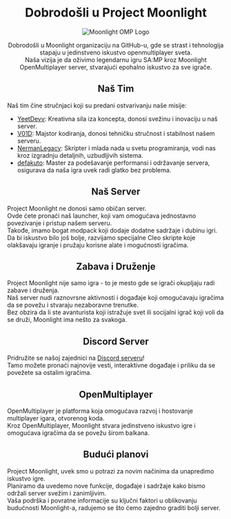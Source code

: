 <div align="center">

# Dobrodošli u Project Moonlight

![Moonlight OMP Logo](https://i.imgur.com/aHxqNOp.png)


Dobrodošli u Moonlight organizaciju na GitHub-u, gde se strast i tehnologija stapaju u jedinstveno iskustvo openmultiplayer sveta. <br>
Naša vizija je da oživimo legendarnu igru SA:MP kroz Moonlight OpenMultiplayer server, stvarajući epohalno iskustvo za sve igrače.

</div>

<div align="center">
  
## Naš Tim
</div>

Naš tim čine stručnjaci koji su predani ostvarivanju naše misije:

- [YeetDevv](https://github.com/YeetDevv): Kreativna sila iza koncepta, donosi svežinu i inovaciju u naš server.<br>
- [V01D](https://github.com/TerzicScript): Majstor kodiranja, donosi tehničku stručnost i stabilnost našem serveru.<br>
- [NermanLegacy](https://github.com/NermanLegacy): Skripter i mlada nada u svetu programiranja, vodi nas kroz izgradnju detaljnih, uzbudljivih sistema.<br>
- [defakuto](https://github.com/defakuto): Master za podešavanje performansi i održavanje servera, osigurava da naša igra uvek radi glatko bez problema.

<div align="center">
  
## Naš Server
</div>

Project Moonlight ne donosi samo običan server. <br>
Ovde ćete pronaći naš launcher, koji vam omogućava jednostavno povezivanje i pristup našem serveru. <br>
Takođe, imamo bogat modpack koji dodaje dodatne sadržaje i dubinu igri. <br>
Da bi iskustvo bilo još bolje, razvijamo specijalne Cleo skripte koje olakšavaju igranje i pružaju korisne alate i mogućnosti igračima.

<div align="center">
  
## Zabava i Druženje
</div>

Project Moonlight nije samo igra - to je mesto gde se igrači okupljaju radi zabave i druženja. <br>
Naš server nudi raznovrsne aktivnosti i događaje koji omogućavaju igračima da se povežu i stvaraju nezaboravne trenutke. <br>
Bez obzira da li ste avanturista koji istražuje svet ili socijalni igrač koji voli da se druži, Moonlight ima nešto za svakoga.

<div align="center">

## Discord Server
</div>

Pridružite se našoj zajednici na [Discord serveru](https://discord.gg/SfGtJTGasN)! <br>
Tamo možete pronaći najnovije vesti, interaktivne događaje i priliku da se povežete sa ostalim igračima.

<div align="center">

## OpenMultiplayer
</div>

OpenMultiplayer je platforma koja omogućava razvoj i hostovanje multiplayer igara, otvorenog koda. <br>
Kroz OpenMultiplayer, Moonlight stvara jedinstveno iskustvo igre i omogućava igračima da se povežu širom balkana.

<div align="center">

## Budući planovi

</div>

Project Moonlight, uvek smo u potrazi za novim načinima da unapredimo iskustvo igre. <br>
Planiramo da uvedemo nove funkcije, događaje i sadržaje kako bismo održali server svežim i zanimljivim. <br>
Vaša podrška i povratne informacije su ključni faktori u oblikovanju budućnosti Moonlight-a, radujemo se što ćemo zajedno graditi bolji server.
